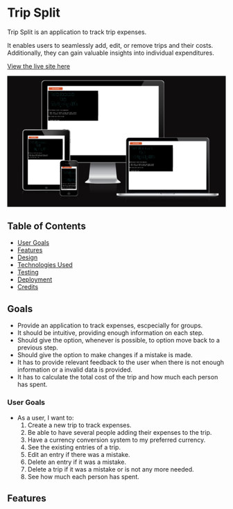 # Trip Split

Trip Split is an application to track trip expenses.

It enables users to seamlessly add, edit, or remove trips and their costs. Additionally, they can gain valuable insights into individual expenditures.

[View the live site here](https://trip-split-b5b1f0cae200.herokuapp.com/)

![Mockup](documentation/readme_images/mockup.png)

## Table of Contents

* [User Goals](#user-goals)
* [Features](#features)
* [Design](#design)
* [Technologies Used](#technologies-used)
* [Testing](#testing)
* [Deployment](#deployment)
* [Credits](#credits)


## Goals

* Provide an application to track expenses, escpecially for groups.
* It should be intuitive, providing enough information on each step.
* Should give the option, whenever is possible, to option move back to a previous step.
* Should give the option to make changes if a mistake is made.
* It has to provide relevant feedback to the user when there is not enough information or a invalid data is provided.
* It has to calculate the total cost of the trip and how much each person has spent.

### User Goals

* As a user, I want to:
  1. Create a new trip to track expenses.
  2. Be able to have several people adding their expenses to the trip.
  3. Have a currency conversion system to my preferred currency.
  4. See the existing entries of a trip.
  5. Edit an entry if there was a mistake.
  6. Delete an entry if it was a mistake.
  7. Delete a trip if it was a mistake or is not any more needed.
  8. See how much each person has spent.


## Features